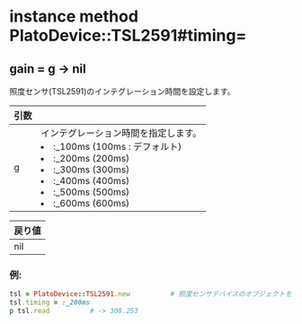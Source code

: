 # instance method PlatoDevice::TSL2591#timing=

## gain = g -> nil

照度センサ(TSL2591)のインテグレーション時間を設定します。  

|引数||
|:--|:--|
|g|インテグレーション時間を指定します。<li>:_100ms (100ms : デフォルト)<li>:_200ms (200ms)<li>:_300ms (300ms)<li>:_400ms (400ms)<li>:_500ms (500ms)<li>:_600ms (600ms)|

|戻り値|
|:--|
|nil|

### 例:
```Ruby
tsl = PlatoDevice::TSL2591.new          # 照度センサデバイスのオブジェクトを生成します
tsl.timing = :_200ms
p tsl.read          # -> 308.253
```
